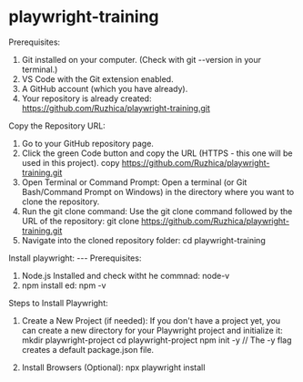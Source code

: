 # playwright-training

Prerequisites:
1. Git installed on your computer. (Check with git --version in your terminal.)
2. VS Code with the Git extension enabled.
3. A GitHub account (which you have already).
4. Your repository is already created: https://github.com/Ruzhica/playwright-training.git


Copy the Repository URL:
1. Go to your GitHub repository page.
2. Click the green Code button and copy the URL (HTTPS - this one will be used in this project). copy https://github.com/Ruzhica/playwright-training.git
3. Open Terminal or Command Prompt: Open a terminal (or Git Bash/Command Prompt on Windows) in the directory where you want to clone the repository.
4. Run the git clone command: Use the git clone command followed by the URL of the repository: git clone https://github.com/Ruzhica/playwright-training.git
5. Navigate into the cloned repository folder: cd playwright-training

Install playwright: 
--- Prerequisites:
1. Node.js Installed and check witht he commnad: node-v
2. npm install ed: npm -v


Steps to Install Playwright:
1. Create a New Project (if needed): If you don't have a project yet, you can create a new directory for your Playwright project and initialize it:
    mkdir playwright-project
    cd playwright-project
    npm init -y   // The -y flag creates a default package.json file.

2. Install Browsers (Optional): npx playwright install

